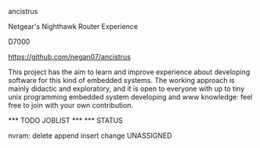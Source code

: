 ancistrus

Netgear's Nighthawk Router Experience

D7000

https://github.com/negan07/ancistrus


This project has the aim to learn and improve experience about developing software for this kind of embedded systems.
The working approach is mainly didactic and exploratory, and it is open to everyone with up to tiny unix programming embedded system developing and www knowledge: feel free to join with your own contribution.

*** TODO JOBLIST ***					*** STATUS

nvram: delete append insert change			UNASSIGNED

